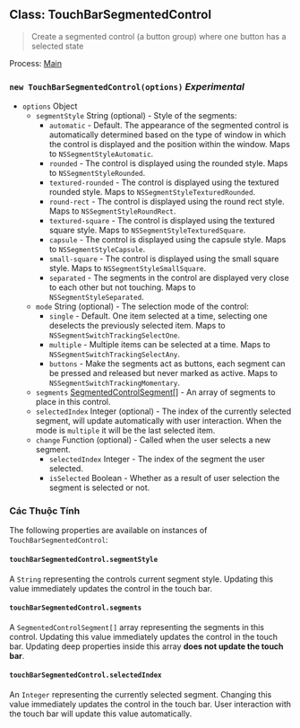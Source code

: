 ## Class: TouchBarSegmentedControl

> Create a segmented control (a button group) where one button has a selected state

Process: [Main](../tutorial/application-architecture.md#main-and-renderer-processes)

### `new TouchBarSegmentedControl(options)` *Experimental*

* `options` Object 
  * `segmentStyle` String (optional) - Style of the segments: 
    * `automatic` - Default. The appearance of the segmented control is automatically determined based on the type of window in which the control is displayed and the position within the window. Maps to `NSSegmentStyleAutomatic`.
    * `rounded` - The control is displayed using the rounded style. Maps to `NSSegmentStyleRounded`.
    * `textured-rounded` - The control is displayed using the textured rounded style. Maps to `NSSegmentStyleTexturedRounded`.
    * `round-rect` - The control is displayed using the round rect style. Maps to `NSSegmentStyleRoundRect`.
    * `textured-square` - The control is displayed using the textured square style. Maps to `NSSegmentStyleTexturedSquare`.
    * `capsule` - The control is displayed using the capsule style. Maps to `NSSegmentStyleCapsule`.
    * `small-square` - The control is displayed using the small square style. Maps to `NSSegmentStyleSmallSquare`.
    * `separated` - The segments in the control are displayed very close to each other but not touching. Maps to `NSSegmentStyleSeparated`.
  * `mode` String (optional) - The selection mode of the control: 
    * `single` - Default. One item selected at a time, selecting one deselects the previously selected item. Maps to `NSSegmentSwitchTrackingSelectOne`.
    * `multiple` - Multiple items can be selected at a time. Maps to `NSSegmentSwitchTrackingSelectAny`.
    * `buttons` - Make the segments act as buttons, each segment can be pressed and released but never marked as active. Maps to `NSSegmentSwitchTrackingMomentary`.
  * `segments` [SegmentedControlSegment[]](structures/segmented-control-segment.md) - An array of segments to place in this control.
  * `selectedIndex` Integer (optional) - The index of the currently selected segment, will update automatically with user interaction. When the mode is `multiple` it will be the last selected item.
  * `change` Function (optional) - Called when the user selects a new segment. 
    * `selectedIndex` Integer - The index of the segment the user selected.
    * `isSelected` Boolean - Whether as a result of user selection the segment is selected or not.

### Các Thuộc Tính

The following properties are available on instances of `TouchBarSegmentedControl`:

#### `touchBarSegmentedControl.segmentStyle`

A `String` representing the controls current segment style. Updating this value immediately updates the control in the touch bar.

#### `touchBarSegmentedControl.segments`

A `SegmentedControlSegment[]` array representing the segments in this control. Updating this value immediately updates the control in the touch bar. Updating deep properties inside this array **does not update the touch bar**.

#### `touchBarSegmentedControl.selectedIndex`

An `Integer` representing the currently selected segment. Changing this value immediately updates the control in the touch bar. User interaction with the touch bar will update this value automatically.